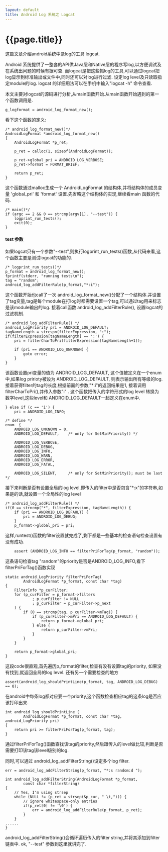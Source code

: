 ```yaml
---
layout: default
title: Android Log 系统之 Logcat
---
```


{{page.title}}
==============

这篇文章介绍android系统中录log的工具 logcat.

Android 系统提供了一整套的API供Java层和Native层的程序写log,以方便调试及在系统出问题的时候有据可查. 
而logcat是把这些抓log的工具,可以通过logcat把log显示到标准输出或文件中,同时还可以对log进行过滤. 设定log level及只读取指定module的log. logcat 的详细用法可以在手机中输入"logcat -h" 命令查看.

本文主要对logcat的源码进行分析,从main函数开始.从main函数开始遇到的第一个函数调用是.

    g_logformat = android_log_format_new();

看下这个函数的定义:
	
	/* android_log_format_new()*/
	AndroidLogFormat *android_log_format_new()
	{
	    AndroidLogFormat *p_ret;
	
	    p_ret = calloc(1, sizeof(AndroidLogFormat));
	
	    p_ret->global_pri = ANDROID_LOG_VERBOSE;
	    p_ret->format = FORMAT_BRIEF;
	
	    return p_ret;
	}
	
这个函数通过malloc生成一个 AndroidLogFormat 的结构体,并将结构体的成员变量 'global_pri' 和 'format' 设置.先省略这个结构体的实现,继续看main 函数的代码.

	/* main()*/
    if (argc == 2 && 0 == strcmp(argv[1], "--test")) {
        logprint_run_tests();
        exit(0);
    }

#### test 参数

如果logcat只有一个参数"--test",则执行logprint_run_tests()函数,从代码来看,这个函数主要是测试logcat的功能的.

	/* logprint_run_tests()*/
    p_format = android_log_format_new();
    fprintf(stderr, "running tests\n");
    tag = "random";
    android_log_addFilterRule(p_format,"*:i");

这个函数开始也call了一次 android_log_format_new()分配了一个结构体.并设置了tag变量,tag是每个module在打log时都需要设置一个tag,可以通过tag用来标志是该module输出的log. 接着call函数 android_log_addFilterRule(), 设置logcat的过滤机制.

	/* android_log_addFilterRule() */
	android_LogPriority pri = ANDROID_LOG_DEFAULT;
	tagNameLength = strcspn(filterExpression, ":");
    if(filterExpression[tagNameLength] == ':') {
        pri = filterCharToPri(filterExpression[tagNameLength+1]);

        if (pri == ANDROID_LOG_UNKNOWN) {
            goto error;
        }
    }

该函数设置pri变量的值为 ANDROID_LOG_DEFAULT, 这个值被定义在一个enum中,如果log pririoty被设为 ANDROID_LOG_DEFAULT, 则表示输出所有等级的log.接着获得filter的tag的长度,根据前面的参数,"*:i"的返回结果是1, 接着调用filterCharToPri(),并传入参数"i"
. 这个函数把传入的字符形式的log level 转换为数字level,这些level和 ANDROID_LOG_DEFAULT一起定义在enum中.

    } else if (c == 'i') {
        pri = ANDROID_LOG_INFO;

	/* define */
	enum  {
	    ANDROID_LOG_UNKNOWN = 0,
	    ANDROID_LOG_DEFAULT,    /* only for SetMinPriority() */
	
	    ANDROID_LOG_VERBOSE,
	    ANDROID_LOG_DEBUG,
	    ANDROID_LOG_INFO,
	    ANDROID_LOG_WARN,
	    ANDROID_LOG_ERROR,
	    ANDROID_LOG_FATAL,
	
	    ANDROID_LOG_SILENT,     /* only for SetMinPriority(); must be last */
	
接下来判断是否有设置全局的log level,即传入的filter中是否包含"*:x"的字符串,如果是的话,就设置一个全局性的log level

	/* android_log_addFilterRule() */
    if(0 == strncmp("*", filterExpression, tagNameLength)) {
        if (pri == ANDROID_LOG_DEFAULT) {
            pri = ANDROID_LOG_DEBUG;
        }
        p_format->global_pri = pri;

这样,runtest()函数的filter设置就完成了,剩下都是一些基本的检查语句检查设置有没有成功.

	    assert (ANDROID_LOG_INFO == filterPriForTag(p_format, "random"));

这条语句检查tag "random"的priority是否是ANDROID_LOG_INFO,看下 filterPriForTag()函数实现

	static android_LogPriority filterPriForTag(
	        AndroidLogFormat *p_format, const char *tag)
	{
	    FilterInfo *p_curFilter;
	    for (p_curFilter = p_format->filters
	            ; p_curFilter != NULL
	            ; p_curFilter = p_curFilter->p_next
	    ) {
	        if (0 == strcmp(tag, p_curFilter->mTag)) {
	            if (p_curFilter->mPri == ANDROID_LOG_DEFAULT) {
	                return p_format->global_pri;
	            } else {
	                return p_curFilter->mPri;
	            }
	        }
	    }
	
	    return p_format->global_pri;
	}

这段code很直观,首先遍历p_format的filter,检查有没有设置tag的priority, 如果没有找到,就返回全局的log level. 还有另一个需要检查的地方

    assert(android_log_shouldPrintLine(p_format, tag, ANDROID_LOG_DEBUG) == 0);

在android中每条log都对应要一个priority,这个函数检查相应tag的这条log是否应该打印出来.
	
	int android_log_shouldPrintLine (
	        AndroidLogFormat *p_format, const char *tag, android_LogPriority pri)
	{
	    return pri >= filterPriForTag(p_format, tag);
	}

通过filterPriForTag()函数查找该tag的priority,然后跟传入的level做比较,判断是否需要打印该tag该level级别的log.

同时,可以通过 android_log_addFilterString()设定多个log filter.

    err = android_log_addFilterString(p_format, "*:s random:d ");

	int android_log_addFilterString(AndroidLogFormat *p_format,
	        const char *filterString)
	{
	    // Yes, I'm using strsep
	    while (NULL != (p_ret = strsep(&p_cur, " \t,"))) {
	        // ignore whitespace-only entries
	        if(p_ret[0] != '\0') {
	            err = android_log_addFilterRule(p_format, p_ret);
	        }
	    }
	......	
	}

android_log_addFilterString()会循环遍历传入的filter string,并将其添加到filter 链表中.
ok, "--test" 参数到这里就讲完了.
